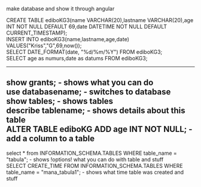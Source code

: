 make database and show it through angular       

CREATE TABLE ediboKG3(name VARCHAR(20),lastname VARCHAR(20),age INT NOT NULL DEFAULT 69,date DATETIME NOT NULL DEFAULT CURRENT_TIMESTAMP);          
INSERT INTO ediboKG3(name,lastname,age,date) VALUES("Kriss","G",69,now());          
SELECT DATE_FORMAT(date, "%d/%m/%Y") FROM ediboKG3;         
SELECT age as numurs,date as datums FROM ediboKG3;      
    
----------------------------------------------------------------
show grants; - shows what you can do        
use databasename; - switches to database    
show tables; - shows tables     
describe tablename; - shows details about this table    
ALTER TABLE ediboKG ADD age INT NOT NULL; - add a column to a table           
------------------------------------------------------------------

























select * from INFORMATION_SCHEMA.TABLES WHERE table_name = "tabula"; - shows !options! what you can do with table and stuff    
SELECT CREATE_TIME FROM INFORMATION_SCHEMA.TABLES WHERE table_name = "mana_tabula1"; - shows what time table was created and stuff     

